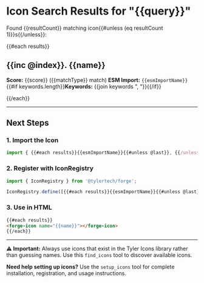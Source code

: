 # Icon Search Results for "{{query}}"

Found {{resultCount}} matching icon{{#unless (eq resultCount 1)}}s{{/unless}}:

{{#each results}}
## {{inc @index}}. {{name}}

**Score:** {{score}} ({{matchType}} match)
**ESM Import:** `{{esmImportName}}`
{{#if keywords.length}}**Keywords:** {{join keywords ", "}}{{/if}}

{{/each}}

---

## Next Steps

### 1. Import the Icon
```javascript
import { {{#each results}}{{esmImportName}}{{#unless @last}}, {{/unless}}{{/each}} } from '@tylertech/tyler-icons';
```

### 2. Register with IconRegistry
```javascript
import { IconRegistry } from '@tylertech/forge';

IconRegistry.define([{{#each results}}{{esmImportName}}{{#unless @last}}, {{/unless}}{{/each}}]);
```

### 3. Use in HTML
```html
{{#each results}}
<forge-icon name="{{name}}"></forge-icon>
{{/each}}
```

---

**⚠️ Important:** Always use icons that exist in the Tyler Icons library rather than guessing names. Use this `find_icons` tool to discover available icons.

**Need help setting up icons?** Use the `setup_icons` tool for complete installation, registration, and usage instructions.